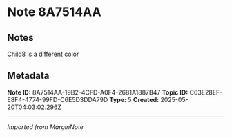 # Note 8A7514AA

## Notes

Child8 is a different color

## Metadata

**Note ID:** 8A7514AA-19B2-4CFD-A0F4-2681A1887B47
**Topic ID:** C63E28EF-E8F4-4774-99FD-C6E5D3DDA79D
**Type:** 5
**Created:** 2025-05-20T04:03:02.296Z

---
*Imported from MarginNote*